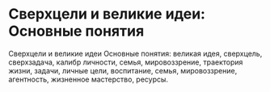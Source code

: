 # Сверхцели и великие идеи: Основные понятия



Сверхцели и великие идеи
Основные понятия: великая идея, сверхцель, сверхзадача, калибр личности, семья, мировоззрение, траектория жизни, задачи, личные цели, воспитание, семья, мировоззрение, агентность, жизненное мастерство, ресурсы.
